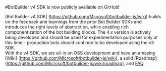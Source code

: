#BotBuilder v4 SDK is now publicly available on GitHub! 

[Bot Builder v4 SDK] (https://github.com/Microsoft/botbuilder-js/wiki) builds on the feedback and learnings from the prior Bot Builder SDKs and introduces the right levels of abstraction, while enabling rich componentization of the bot building blocks. 
The 4.x version is actively being developed and should be used for experimentation purposes only at this time - production bots should continue to be developed using the v3 SDK.  
With the v4 SDK, we are all-in on OSS development and have an amazing [Wiki] (https://github.com/Microsoft/botbuilder-js/wiki), a solid [Roadmap] (https://github.com/Microsoft/botbuilder-js/wiki/roadmap), and [FAQ](https://github.com/Microsoft/botbuilder-js/wiki/FAQ). 


